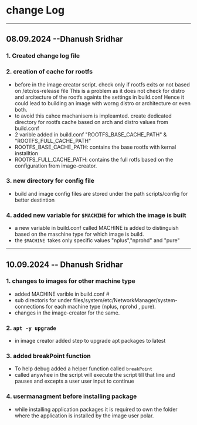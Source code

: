 # change Log 
---
## 08.09.2024 --Dhanush Sridhar

### 1. Created change log file 

### 2. creation of cache for rootfs 
-  before in the image creator script. check only if rootfs exits or not based on /etc/os-release file 
    This is a problem as it does not check for distro and arcitecture of the rootfs againts the settings in build.conf
    Hence it could lead to building an image with worng distro or architecture or even both.
- to avoid this cahce machanisem is impleamted. create dedicated directory for rootfs cache based on arch  and distro values from build.conf
- 2 varible added in  build.conf "ROOTFS_BASE_CACHE_PATH" & "ROOTFS_FULL_CACHE_PATH"
- ROOTFS_BASE_CACHE_PATH: contains the base rootfs with kernal installtion 
- ROOTFS_FULL_CACHE_PATH: contains the full rotfs based on the configuration from image-creator.

### 3. new directory for config file 
- build and image config files are stored under the path scripts/config for better destintion 

### 4. added new variable for `$MACHINE` for which the image is built 
- a new variable in build.conf called MACHINE is added to distinguish based on the 
    maschine type for which image is build.
- the `$MACHINE `takes only specific values "nplus","nprohd" and "pure"
---
## 10.09.2024 -- Dhanush Sridhar

### 1. changes to images for other machine type 
- added MACHINE varible in build.conf # 
- sub directoris for under files/system/etc/NetworkManager/system-connections for 
    each machine type (nplus, nprohd , pure).
- changes in the image-creator for the same.

### 2. `apt -y upgrade`
- in image creator added step to upgrade apt packages to latest 


### 3. added breakPoint function

- To help debug added a helper function called `breakPoint`
- called anywhee in the script will execute the script till that line 
 and pauses and excepts a user user input to continue 

 ### 4. usermanagment before installing package

 - while installing application packages it is required to own the folder where the application is installed by the 
    image user polar.




